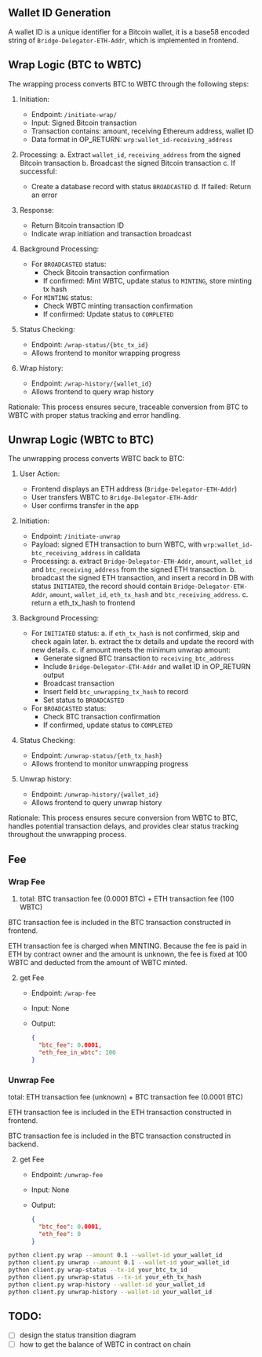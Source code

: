 

## Wallet ID Generation

A wallet ID is a unique identifier for a Bitcoin wallet, it is a base58 encoded string of `Bridge-Delegator-ETH-Addr`, which is implemented in frontend.

## Wrap Logic (BTC to WBTC)

The wrapping process converts BTC to WBTC through the following steps:

1. Initiation:
   - Endpoint: `/initiate-wrap/`
   - Input: Signed Bitcoin transaction
   - Transaction contains: amount, receiving Ethereum address, wallet ID
   - Data format in OP_RETURN: `wrp:wallet_id-receiving_address`

2. Processing:
   a. Extract `wallet_id`, `receiving_address` from the signed Bitcoin transaction
   b. Broadcast the signed Bitcoin transaction
   c. If successful:
      - Create a database record with status `BROADCASTED`
   d. If failed: Return an error

3. Response:
   - Return Bitcoin transaction ID
   - Indicate wrap initiation and transaction broadcast

4. Background Processing:
   - For `BROADCASTED` status:
     - Check Bitcoin transaction confirmation
     - If confirmed: Mint WBTC, update status to `MINTING`, store minting tx hash
   - For `MINTING` status:
     - Check WBTC minting transaction confirmation
     - If confirmed: Update status to `COMPLETED`

5. Status Checking:
   - Endpoint: `/wrap-status/{btc_tx_id}`
   - Allows frontend to monitor wrapping progress

6. Wrap history:
   - Endpoint: `/wrap-history/{wallet_id}`
   - Allows frontend to query wrap history

Rationale: This process ensures secure, traceable conversion from BTC to WBTC with proper status tracking and error handling.

## Unwrap Logic (WBTC to BTC)

The unwrapping process converts WBTC back to BTC:

1. User Action:
   - Frontend displays an ETH address (`Bridge-Delegator-ETH-Addr`)
   - User transfers WBTC to `Bridge-Delegator-ETH-Addr`
   - User confirms transfer in the app

2. Initiation:
   - Endpoint: `/initiate-unwrap`
   - Payload: signed ETH transaction to burn WBTC, with `wrp:wallet_id-btc_receiving_address` in calldata
   - Processing:
     a. extract `Bridge-Delegator-ETH-Addr`, `amount`, `wallet_id` and `btc_receiving_address` from the signed ETH transaction.
     b. broadcast the signed ETH transaction, and insert a record in DB with status `INITIATED`, the record should contain `Bridge-Delegator-ETH-Addr`, `amount`, `wallet_id`, `eth_tx_hash` and `btc_receiving_address`.
     c. return a eth_tx_hash to frontend

3. Background Processing:
   - For `INITIATED` status:
     a. if `eth_tx_hash` is not confirmed, skip and check again later.
     b. extract the tx details and update the record with new details.
     c. if amount meets the minimum unwrap amount:
        - Generate signed BTC transaction to `receiving_btc_address`
        - Include `Bridge-Delegator-ETH-Addr` and wallet ID in OP_RETURN output
        - Broadcast transaction
        - Insert field `btc_unwrapping_tx_hash` to record 
        - Set status to `BROADCASTED`
   - For `BROADCASTED` status:
     - Check BTC transaction confirmation
     - If confirmed, update status to `COMPLETED`

4. Status Checking:
   - Endpoint: `/unwrap-status/{eth_tx_hash}`
   - Allows frontend to monitor unwrapping progress

5. Unwrap history:
   - Endpoint: `/unwrap-history/{wallet_id}`
   - Allows frontend to query unwrap history

Rationale: This process ensures secure conversion from WBTC to BTC, handles potential transaction delays, and provides clear status tracking throughout the unwrapping process.

## Fee

### Wrap Fee

1. total: BTC transaction fee (0.0001 BTC) + ETH transaction fee (100 WBTC)

BTC transaction fee is included in the BTC transaction constructed in frontend.

ETH transaction fee is charged when MINTING. Because the fee is paid in ETH by contract owner and the amount is unknown, the fee is fixed at 100 WBTC and deducted from the amount of WBTC minted. 

2. get Fee
   - Endpoint: `/wrap-fee`
   - Input: None
   - Output: 

      ```json
      {
        "btc_fee": 0.0001,
        "eth_fee_in_wbtc": 100
      }
      ```

### Unwrap Fee

total: ETH transaction fee (unknown) + BTC transaction fee (0.0001 BTC)

ETH transaction fee is included in the ETH transaction constructed in frontend.

BTC transaction fee is included in the BTC transaction constructed in backend.

2. get Fee
   - Endpoint: `/unwrap-fee`
   - Input: None
   - Output: 
   
      ```json
      {
        "btc_fee": 0.0001,
        "eth_fee": 0
      }
      ```


```bash
python client.py wrap --amount 0.1 --wallet-id your_wallet_id
python client.py unwrap --amount 0.1 --wallet-id your_wallet_id
python client.py wrap-status --tx-id your_btc_tx_id
python client.py unwrap-status --tx-id your_eth_tx_hash
python client.py wrap-history --wallet-id your_wallet_id
python client.py unwrap-history --wallet-id your_wallet_id
```

## TODO:

- [ ] design the status transition diagram
- [ ] how to get the balance of WBTC in contract on chain